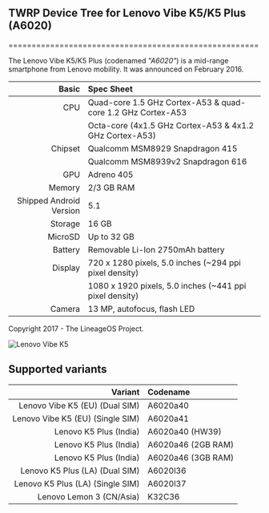 ## TWRP Device Tree for Lenovo Vibe K5/K5 Plus (A6020)
======================================================

The Lenovo Vibe K5/K5 Plus (codenamed _"A6020"_) is a mid-range smartphone from Lenovo mobility.
It was announced on February 2016.

Basic   | Spec Sheet
-------:|:-------------------------
CPU     | Quad-core 1.5 GHz Cortex-A53 & quad-core 1.2 GHz Cortex-A53
	| Octa-core (4x1.5 GHz Cortex-A53 & 4x1.2 GHz Cortex-A53)
Chipset | Qualcomm MSM8929 Snapdragon 415
	| Qualcomm MSM8939v2 Snapdragon 616
GPU     | Adreno 405
Memory  | 2/3 GB RAM
Shipped Android Version | 5.1
Storage | 16 GB
MicroSD | Up to 32 GB
Battery | Removable Li-Ion 2750mAh battery
Display | 720 x 1280 pixels, 5.0 inches (~294 ppi pixel density)
	| 1080 x 1920 pixels, 5.0 inches (~441 ppi pixel density)
Camera  | 13 MP, autofocus, flash LED

Copyright 2017 - The LineageOS Project.

![Lenovo Vibe K5](http://cdn2.gsmarena.com/vv/bigpic/lenovo-k5.jpg "Lenovo Vibe K5")

Supported variants
------------------
Variant | Codename
-------:|:--------
Lenovo Vibe K5 (EU) (Dual SIM) | A6020a40
Lenovo Vibe K5 (EU) (Single SIM) | A6020a41
Lenovo K5 Plus (India) | A6020a40 (HW39)
Lenovo K5 Plus (India) | A6020a46 (2GB RAM)
Lenovo K5 Plus (India) | A6020a46 (3GB RAM)
Lenovo K5 Plus (LA) (Dual SIM) | A6020l36
Lenovo K5 Plus (LA) (Single SIM) | A6020l37
Lenovo Lemon 3 (CN/Asia) | K32C36

